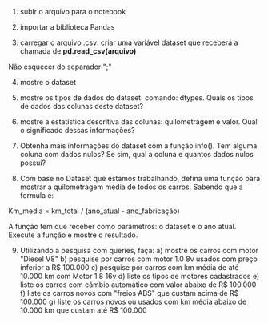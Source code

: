 1. subir o arquivo para o notebook

2. importar a biblioteca Pandas

3. carregar o arquivo .csv: criar uma variável dataset que receberá a chamada de **pd.read_csv(arquivo)**

Não esquecer do separador ";"

4. mostre o dataset

5. mostre os tipos de dados do dataset: comando: dtypes. Quais os tipos de dados das colunas deste dataset?


6. mostre a estatística descritiva das colunas: quilometragem e valor. Qual o significado dessas informações?

7. Obtenha mais informações do dataset com a função info(). Tem alguma coluna com dados nulos? Se sim, qual a coluna e quantos  dados nulos possui?

8. Com base no Dataset que estamos trabalhando, defina uma função para mostrar a quilometragem média de todos os carros.  Sabendo  que a formula é:

Km_media = km_total / (ano_atual - ano_fabricação)

A função tem que receber como parâmetros: o dataset e o ano atual.
Execute a função e mostre o resultado.

9. Utilizando a pesquisa com queries, faça:
a) mostre os carros com motor "Diesel V8"
b) pesquise por carros com motor 1.0 8v usados com preço inferior a R$ 100.000
c) pesquise por carros com km média de até 10.000 km com Motor 1.8 16v
d) liste os tipos de motores cadastrados 
e) liste os carros com câmbio automático com valor abaixo de R$ 100.000
f) liste os carros novos com "freios ABS" que custam acima de R$ 100.000
g) liste os carros novos ou usados com km média abaixo de 10.000 km que custam até R$ 100.000